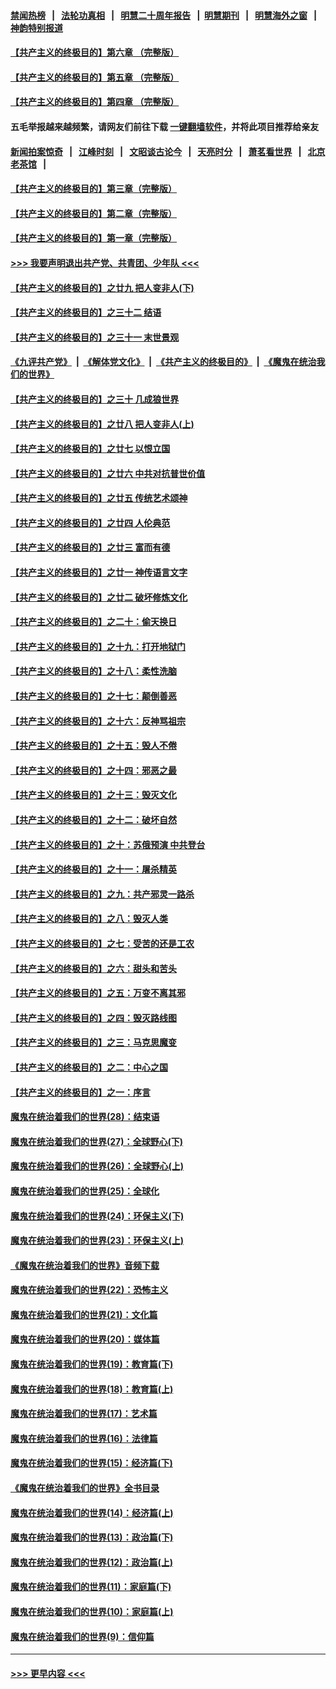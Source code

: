 #### [禁闻热榜](热点新闻.md?=0)  &nbsp;&nbsp;|&nbsp;&nbsp; [法轮功真相](https://github.com/gfw-breaker/truth/blob/master/README.md?=0) &nbsp;&nbsp;|&nbsp;&nbsp; [明慧二十周年报告](https://github.com/gfw-breaker/mh-reports/blob/master/README.md?=0) &nbsp;&nbsp;|&nbsp;&nbsp;[明慧期刊](https://github.com/gfw-breaker/mh-qikan) &nbsp;&nbsp;|&nbsp;&nbsp; [明慧海外之窗](https://github.com/gfw-breaker/mh-news/blob/master/README.md?=0) &nbsp;&nbsp;|&nbsp;&nbsp; [神韵特别报道](https://github.com/gfw-breaker/mh-news/blob/master/shenyun.md?=0)
#### [【共产主义的终极目的】第六章 （完整版）](../pages/nsc422/n11428913.md?t=03160802) 
#### [【共产主义的终极目的】第五章 （完整版）](../pages/nsc422/n11428912.md?t=03160802) 
#### [【共产主义的终极目的】第四章 （完整版）](../pages/nsc422/n11428907.md?t=03160802) 
#### 五毛举报越来越频繁，请网友们前往下载 [一键翻墙软件](https://github.com/gfw-breaker/ssr-accounts)，并将此项目推荐给亲友
#### [新闻拍案惊奇](https://github.com/gfw-breaker/banned-news/blob/master/pages/link4.md) &nbsp;&nbsp;|&nbsp;&nbsp; [江峰时刻](https://github.com/gfw-breaker/banned-news/blob/master/pages/link4.md) &nbsp;&nbsp;|&nbsp;&nbsp; [文昭谈古论今](https://github.com/gfw-breaker/banned-news/blob/master/pages/link4.md) &nbsp;&nbsp;|&nbsp;&nbsp; [天亮时分](https://github.com/gfw-breaker/banned-news/blob/master/pages/link4.md) &nbsp;&nbsp;|&nbsp;&nbsp; [萧茗看世界](https://github.com/gfw-breaker/banned-news/blob/master/pages/link4.md) &nbsp;&nbsp;|&nbsp;&nbsp; [北京老茶馆](https://github.com/gfw-breaker/banned-news/blob/master/pages/link4.md) &nbsp;&nbsp;|&nbsp;&nbsp; 
#### [【共产主义的终极目的】第三章（完整版）](../pages/nsc422/n11428848.md?t=03160802) 
#### [【共产主义的终极目的】第二章（完整版）](../pages/nsc422/n11428831.md?t=03160802) 
#### [【共产主义的终极目的】第一章（完整版）](../pages/nsc422/n11417651.md?t=03160802) 
#### [>>> 我要声明退出共产党、共青团、少年队 <<<](https://github.com/begood0513/goodnews/blob/master/quit/letter.md) 
#### [【共产主义的终极目的】之廿九 把人变非人(下)](../pages/nsc422/n11344140.md?t=03160802) 
#### [【共产主义的终极目的】之三十二 结语](../pages/nsc422/n11360535.md?t=03160802) 
#### [【共产主义的终极目的】之三十一 末世景观](../pages/nsc422/n11351129.md?t=03160802) 
#### [《九评共产党》](https://github.com/begood0513/9ping.md/blob/master/README.md) &nbsp;|&nbsp; [《解体党文化》](../../../../jtdwh.md/blob/master/README.md)  &nbsp;|&nbsp; [《共产主义的终极目的》](../../../../gczydzjmd.md/blob/master/README.md) &nbsp;|&nbsp; [《魔鬼在统治我们的世界》](../../../../mgztzwmdsj.md/blob/master/README.md) 
#### [【共产主义的终极目的】之三十 几成狼世界](../pages/nsc422/n11348280.md?t=03160802) 
#### [【共产主义的终极目的】之廿八 把人变非人(上)](../pages/nsc422/n11340492.md?t=03160802) 
#### [【共产主义的终极目的】之廿七 以恨立国](../pages/nsc422/n11336944.md?t=03160802) 
#### [【共产主义的终极目的】之廿六 中共对抗普世价值](../pages/nsc422/n11324785.md?t=03160802) 
#### [【共产主义的终极目的】之廿五 传统艺术颂神](../pages/nsc422/n11296396.md?t=03160802) 
#### [【共产主义的终极目的】之廿四 人伦典范](../pages/nsc422/n11296397.md?t=03160802) 
#### [【共产主义的终极目的】之廿三 富而有德](../pages/nsc422/n11283598.md?t=03160802) 
#### [【共产主义的终极目的】之廿一 神传语言文字](../pages/nsc422/n11263265.md?t=03160802) 
#### [【共产主义的终极目的】之廿二 破坏修炼文化](../pages/nsc422/n11245728.md?t=03160802) 
#### [【共产主义的终极目的】之二十：偷天换日](../pages/nsc422/n11238846.md?t=03160802) 
#### [【共产主义的终极目的】之十九：打开地狱门](../pages/nsc422/n11206376.md?t=03160802) 
#### [【共产主义的终极目的】之十八：柔性洗脑](../pages/nsc422/n11199994.md?t=03160802) 
#### [【共产主义的终极目的】之十七：颠倒善恶](../pages/nsc422/n11179782.md?t=03160802) 
#### [【共产主义的终极目的】之十六：反神骂祖宗](../pages/nsc422/n11166798.md?t=03160802) 
#### [【共产主义的终极目的】之十五：毁人不倦](../pages/nsc422/n11166792.md?t=03160802) 
#### [【共产主义的终极目的】之十四：邪恶之最](../pages/nsc422/n11150249.md?t=03160802) 
#### [【共产主义的终极目的】之十三：毁灭文化](../pages/nsc422/n11135227.md?t=03160802) 
#### [【共产主义的终极目的】之十二：破坏自然](../pages/nsc422/n11135214.md?t=03160802) 
#### [【共产主义的终极目的】之十：苏俄预演 中共登台](../pages/nsc422/n11118424.md?t=03160802) 
#### [【共产主义的终极目的】之十一：屠杀精英](../pages/nsc422/n11118442.md?t=03160802) 
#### [【共产主义的终极目的】之九：共产邪灵一路杀](../pages/nsc422/n11114139.md?t=03160802) 
#### [【共产主义的终极目的】之八：毁灭人类](../pages/nsc422/n11108503.md?t=03160802) 
#### [【共产主义的终极目的】之七：受苦的还是工农](../pages/nsc422/n11101809.md?t=03160802) 
#### [【共产主义的终极目的】之六：甜头和苦头](../pages/nsc422/n11096971.md?t=03160802) 
#### [【共产主义的终极目的】之五：万变不离其邪](../pages/nsc422/n11091285.md?t=03160802) 
#### [【共产主义的终极目的】之四：毁灭路线图](../pages/nsc422/n11086284.md?t=03160802) 
#### [【共产主义的终极目的】之三：马克思魔变](../pages/nsc422/n11061941.md?t=03160802) 
#### [【共产主义的终极目的】之二：中心之国](../pages/nsc422/n11047728.md?t=03160802) 
#### [【共产主义的终极目的】之一：序言](../pages/nsc422/n11086077.md?t=03160802) 
#### [魔鬼在统治着我们的世界(28)：结束语](../pages/nsc422/n10936246.md?t=03160802) 
#### [魔鬼在统治着我们的世界(27)：全球野心(下)](../pages/nsc422/n10928319.md?t=03160802) 
#### [魔鬼在统治着我们的世界(26)：全球野心(上)](../pages/nsc422/n10900318.md?t=03160802) 
#### [魔鬼在统治着我们的世界(25)：全球化](../pages/nsc422/n10788205.md?t=03160802) 
#### [魔鬼在统治着我们的世界(24)：环保主义(下)](../pages/nsc422/n10695307.md?t=03160802) 
#### [魔鬼在统治着我们的世界(23)：环保主义(上)](../pages/nsc422/n10688613.md?t=03160802) 
#### [《魔鬼在统治着我们的世界》音频下载](../pages/nsc422/n10635553.md?t=03160802) 
#### [魔鬼在统治着我们的世界(22)：恐怖主义](../pages/nsc422/n10614727.md?t=03160802) 
#### [魔鬼在统治着我们的世界(21)：文化篇](../pages/nsc422/n10597706.md?t=03160802) 
#### [魔鬼在统治着我们的世界(20)：媒体篇](../pages/nsc422/n10586579.md?t=03160802) 
#### [魔鬼在统治着我们的世界(19)：教育篇(下)](../pages/nsc422/n10564808.md?t=03160802) 
#### [魔鬼在统治着我们的世界(18)：教育篇(上)](../pages/nsc422/n10526970.md?t=03160802) 
#### [魔鬼在统治着我们的世界(17)：艺术篇](../pages/nsc422/n10499093.md?t=03160802) 
#### [魔鬼在统治着我们的世界(16)：法律篇](../pages/nsc422/n10485969.md?t=03160802) 
#### [魔鬼在统治着我们的世界(15)：经济篇(下)](../pages/nsc422/n10469975.md?t=03160802) 
#### [《魔鬼在统治着我们的世界》全书目录](../pages/nsc422/n10464261.md?t=03160802) 
#### [魔鬼在统治着我们的世界(14)：经济篇(上)](../pages/nsc422/n10457370.md?t=03160802) 
#### [魔鬼在统治着我们的世界(13)：政治篇(下)](../pages/nsc422/n10448270.md?t=03160802) 
#### [魔鬼在统治着我们的世界(12)：政治篇(上)](../pages/nsc422/n10444576.md?t=03160802) 
#### [魔鬼在统治着我们的世界(11)：家庭篇(下)](../pages/nsc422/n10440961.md?t=03160802) 
#### [魔鬼在统治着我们的世界(10)：家庭篇(上)](../pages/nsc422/n10435448.md?t=03160802) 
#### [魔鬼在统治着我们的世界(9)：信仰篇](../pages/nsc422/n10432159.md?t=03160802) 

----
#### [ >>> 更早内容 <<< ](../indexes/nsc422-earlier.md)
